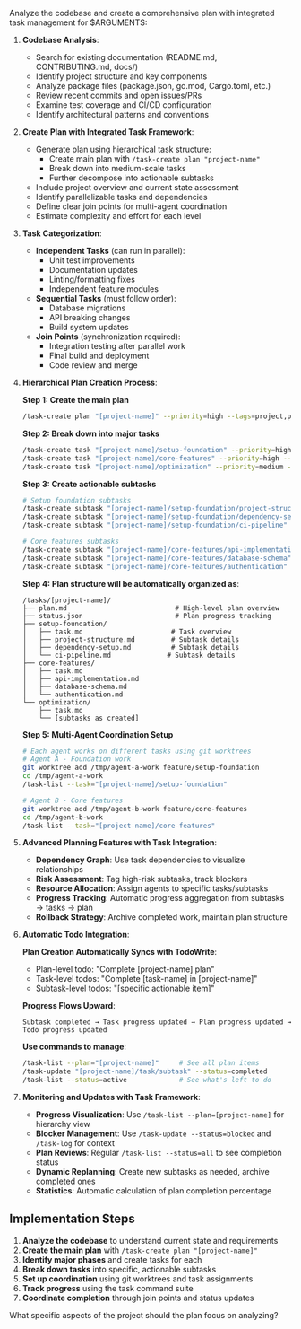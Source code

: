 Analyze the codebase and create a comprehensive plan with integrated task management for $ARGUMENTS:

1. **Codebase Analysis**:
   - Search for existing documentation (README.md, CONTRIBUTING.md, docs/)
   - Identify project structure and key components
   - Analyze package files (package.json, go.mod, Cargo.toml, etc.)
   - Review recent commits and open issues/PRs
   - Examine test coverage and CI/CD configuration
   - Identify architectural patterns and conventions

2. **Create Plan with Integrated Task Framework**:
   - Generate plan using hierarchical task structure:
     - Create main plan with `/task-create plan "project-name"`
     - Break down into medium-scale tasks
     - Further decompose into actionable subtasks
   - Include project overview and current state assessment
   - Identify parallelizable tasks and dependencies
   - Define clear join points for multi-agent coordination
   - Estimate complexity and effort for each level

3. **Task Categorization**:
   - **Independent Tasks** (can run in parallel):
     - Unit test improvements
     - Documentation updates
     - Linting/formatting fixes
     - Independent feature modules
   - **Sequential Tasks** (must follow order):
     - Database migrations
     - API breaking changes
     - Build system updates
   - **Join Points** (synchronization required):
     - Integration testing after parallel work
     - Final build and deployment
     - Code review and merge

4. **Hierarchical Plan Creation Process**:

   **Step 1: Create the main plan**
   ```bash
   /task-create plan "[project-name]" --priority=high --tags=project,planning
   ```

   **Step 2: Break down into major tasks**
   ```bash
   /task-create task "[project-name]/setup-foundation" --priority=high --tags=setup,infrastructure
   /task-create task "[project-name]/core-features" --priority=high --tags=features,development
   /task-create task "[project-name]/optimization" --priority=medium --tags=performance,polish
   ```

   **Step 3: Create actionable subtasks**
   ```bash
   # Setup foundation subtasks
   /task-create subtask "[project-name]/setup-foundation/project-structure" --priority=high
   /task-create subtask "[project-name]/setup-foundation/dependency-setup" --priority=high
   /task-create subtask "[project-name]/setup-foundation/ci-pipeline" --priority=medium

   # Core features subtasks
   /task-create subtask "[project-name]/core-features/api-implementation" --priority=high
   /task-create subtask "[project-name]/core-features/database-schema" --priority=high
   /task-create subtask "[project-name]/core-features/authentication" --priority=medium
   ```

   **Step 4: Plan structure will be automatically organized as**:
   ```
   /tasks/[project-name]/
   ├── plan.md                           # High-level plan overview
   ├── status.json                       # Plan progress tracking
   ├── setup-foundation/
   │   ├── task.md                      # Task overview
   │   ├── project-structure.md         # Subtask details
   │   ├── dependency-setup.md          # Subtask details
   │   └── ci-pipeline.md              # Subtask details
   ├── core-features/
   │   ├── task.md
   │   ├── api-implementation.md
   │   ├── database-schema.md
   │   └── authentication.md
   └── optimization/
       ├── task.md
       └── [subtasks as created]
   ```

   **Step 5: Multi-Agent Coordination Setup**
   ```bash
   # Each agent works on different tasks using git worktrees
   # Agent A - Foundation work
   git worktree add /tmp/agent-a-work feature/setup-foundation
   cd /tmp/agent-a-work
   /task-list --task="[project-name]/setup-foundation"

   # Agent B - Core features
   git worktree add /tmp/agent-b-work feature/core-features  
   cd /tmp/agent-b-work
   /task-list --task="[project-name]/core-features"
   ```

5. **Advanced Planning Features with Task Integration**:
   - **Dependency Graph**: Use task dependencies to visualize relationships
   - **Risk Assessment**: Tag high-risk subtasks, track blockers
   - **Resource Allocation**: Assign agents to specific tasks/subtasks
   - **Progress Tracking**: Automatic progress aggregation from subtasks → tasks → plan
   - **Rollback Strategy**: Archive completed work, maintain plan structure

6. **Automatic Todo Integration**:

   **Plan Creation Automatically Syncs with TodoWrite**:
   - Plan-level todo: "Complete [project-name] plan"
   - Task-level todos: "Complete [task-name] in [project-name]"
   - Subtask-level todos: "[specific actionable item]"

   **Progress Flows Upward**:
   ```
   Subtask completed → Task progress updated → Plan progress updated → Todo progress updated
   ```

   **Use commands to manage**:
   ```bash
   /task-list --plan="[project-name]"     # See all plan items
   /task-update "[project-name]/task/subtask" --status=completed
   /task-list --status=active             # See what's left to do
   ```

7. **Monitoring and Updates with Task Framework**:
   - **Progress Visualization**: Use `/task-list --plan=[project-name]` for hierarchy view
   - **Blocker Management**: Use `/task-update --status=blocked` and `/task-log` for context
   - **Plan Reviews**: Regular `/task-list --status=all` to see completion status
   - **Dynamic Replanning**: Create new subtasks as needed, archive completed ones
   - **Statistics**: Automatic calculation of plan completion percentage

## Implementation Steps

1. **Analyze the codebase** to understand current state and requirements
2. **Create the main plan** with `/task-create plan "[project-name]"`
3. **Identify major phases** and create tasks for each
4. **Break down tasks** into specific, actionable subtasks
5. **Set up coordination** using git worktrees and task assignments
6. **Track progress** using the task command suite
7. **Coordinate completion** through join points and status updates

What specific aspects of the project should the plan focus on analyzing?
